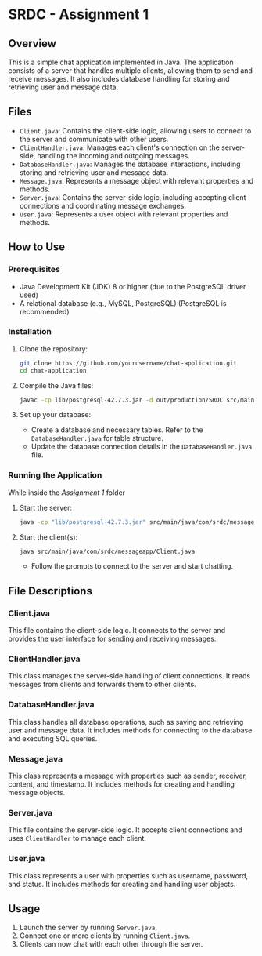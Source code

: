 
# SRDC - Assignment 1

## Overview

This is a simple chat application implemented in Java. The application consists of a server that handles multiple clients, allowing them to send and receive messages. It also includes database handling for storing and retrieving user and message data.

## Files

- `Client.java`: Contains the client-side logic, allowing users to connect to the server and communicate with other users.
- `ClientHandler.java`: Manages each client's connection on the server-side, handling the incoming and outgoing messages.
- `DatabaseHandler.java`: Manages the database interactions, including storing and retrieving user and message data.
- `Message.java`: Represents a message object with relevant properties and methods.
- `Server.java`: Contains the server-side logic, including accepting client connections and coordinating message exchanges.
- `User.java`: Represents a user object with relevant properties and methods.

## How to Use

### Prerequisites

- Java Development Kit (JDK) 8 or higher (due to the PostgreSQL driver used)
- A relational database (e.g., MySQL, PostgreSQL) (PostgreSQL is recommended)

### Installation

1. Clone the repository:

   ```sh
   git clone https://github.com/yourusername/chat-application.git
   cd chat-application
   ```

2. Compile the Java files:

   ```sh
   javac -cp lib/postgresql-42.7.3.jar -d out/production/SRDC src/main/java/com/srdc/messageapp/*.java
   ```

3. Set up your database:
   - Create a database and necessary tables. Refer to the `DatabaseHandler.java` for table structure.
   - Update the database connection details in the `DatabaseHandler.java` file.

### Running the Application

While inside the *Assignment 1* folder

1. Start the server:

   ```sh
   java -cp "lib/postgresql-42.7.3.jar" src/main/java/com/srdc/messageapp/Server.java
   ```

2. Start the client(s):

   ```sh
   java src/main/java/com/srdc/messageapp/Client.java
   ```

   - Follow the prompts to connect to the server and start chatting.

## File Descriptions

### Client.java

This file contains the client-side logic. It connects to the server and provides the user interface for sending and receiving messages.

### ClientHandler.java

This class manages the server-side handling of client connections. It reads messages from clients and forwards them to other clients.

### DatabaseHandler.java

This class handles all database operations, such as saving and retrieving user and message data. It includes methods for connecting to the database and executing SQL queries.

### Message.java

This class represents a message with properties such as sender, receiver, content, and timestamp. It includes methods for creating and handling message objects.

### Server.java

This file contains the server-side logic. It accepts client connections and uses `ClientHandler` to manage each client.

### User.java

This class represents a user with properties such as username, password, and status. It includes methods for creating and handling user objects.

## Usage

1. Launch the server by running `Server.java`.
2. Connect one or more clients by running `Client.java`.
3. Clients can now chat with each other through the server.
